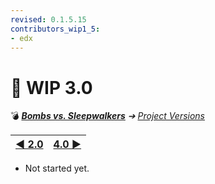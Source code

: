 ```yaml
---
revised: 0.1.5.15
contributors_wip1_5:
- edx
---
```


# 📄 WIP 3.0

💣 ***[Bombs vs. Sleepwalkers][home]** ➔ [Project Versions][projver]*

| [◀️ 2.0][prev] | [4.0 ▶️][next] |
| --: | :-- |

- Not started yet.

[home]: /README.md
[prev]: /project_versions/wip2_0.md
[next]: /project_versions/wip4_0.md
[projver]: /project_versions/readme.md
